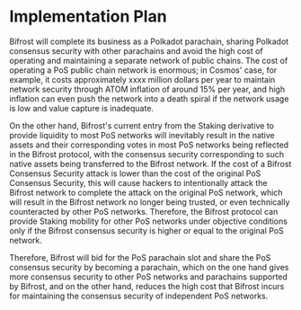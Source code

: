 # Implementation Plan

Bifrost will complete its business as a Polkadot parachain, sharing Polkadot consensus security with other parachains and avoid the high cost of operating and maintaining a separate network of public chains. The cost of operating a PoS public chain network is enormous; in Cosmos' case, for example, it costs approximately xxxx million dollars per year to maintain network security through ATOM inflation of around 15% per year, and high inflation can even push the network into a death spiral if the network usage is low and value capture is inadequate.

On the other hand, Bifrost's current entry from the Staking derivative to provide liquidity to most PoS networks will inevitably result in the native assets and their corresponding votes in most PoS networks being reflected in the Bifrost protocol, with the consensus security corresponding to such native assets being transferred to the Bifrost network. If the cost of a Bifrost Consensus Security attack is lower than the cost of the original PoS Consensus Security, this will cause hackers to intentionally attack the Bifrost network to complete the attack on the original PoS network, which will result in the Bifrost network no longer being trusted, or even technically counteracted by other PoS networks. Therefore, the Bifrost protocol can provide Staking mobility for other PoS networks under objective conditions only if the Bifrost consensus security is higher or equal to the original PoS network.

Therefore, Bifrost will bid for the PoS parachain slot and share the PoS consensus security by becoming a parachain, which on the one hand gives more consensus security to other PoS networks and parachains supported by Bifrost, and on the other hand, reduces the high cost that Bifrost incurs for maintaining the consensus security of independent PoS networks.